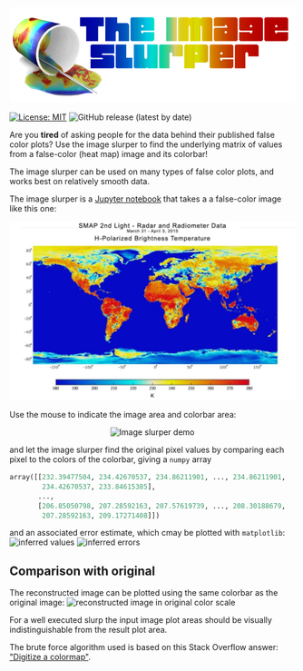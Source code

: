 ![The image slurper](img/imageslurper.small.png)

[![License: MIT](https://img.shields.io/badge/License-MIT-yellow.svg)](https://opensource.org/licenses/MIT)
![GitHub release (latest by date)](https://img.shields.io/github/v/release/svaberg/imageslurper)

Are you **tired** of asking people for the data behind their published false color plots? Use the image slurper to find the underlying matrix of values from a false-color (heat map) image and its colorbar! 

The image slurper can be used on many types of false color plots, and works best on relatively smooth data.

The image slurper is a [Jupyter notebook](imageslurper.ipynb) that takes a a false-color image like this one:

![original false color image](img/world-temp.jpg)

Use the mouse to indicate the image area and colorbar area:

<p align="center">
  <img src="demo/demo.gif" alt="Image slurper demo"/>
</p>


and let the image slurper find the original pixel values by comparing each pixel to the colors of the colorbar, 
giving a `numpy` array
```python
array([[232.39477504, 234.42670537, 234.86211901, ..., 234.86211901,
        234.42670537, 233.84615385],
       ...,
       [206.85050798, 207.28592163, 207.57619739, ..., 208.30188679,
        207.28592163, 209.17271408]])
```
and an associated error estimate, which cmay be plotted with `matplotlib`:
![inferred values](img/world-temp.jpg-reconstructed-viridis.png)
![inferred errors](img/world-temp.jpg-reconstructed-error.png)

## Comparison with original
The reconstructed image can be plotted using the same colorbar as the original image:
![reconstructed image in original color scale](img/world-temp.jpg-reconstructed-original_colormap.png)

For a well executed slurp the input image plot areas should be visually indistinguishable from the result plot area.

The brute force algorithm used is based on this Stack Overflow answer: ["Digitize a colormap"](https://stackoverflow.com/a/43844204/3198895).